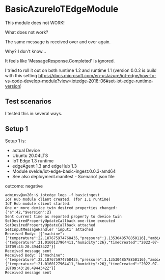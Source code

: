 # BasicAzureIoTEdgeModule

This module does not WORK!

What does not work? 

The same message is received over and over again.

Why? I don't know...

It feels like 'MessageResponse.Completed' is ignored.

I tried to roll it out on both runtime 1.2 and runtime 1.1 (version 0.0.2 is build with this setting https://docs.microsoft.com/en-us/azure/iot-edge/how-to-vs-code-develop-module?view=iotedge-2018-06#set-iot-edge-runtime-version)


## Test scenarios

I tested this in several ways.

## Setup 1

Setup 1 is:
- actual Device
- Ubuntu 20.04LTS
- IoT Edge 1.3 runtime
- edgeAgent 1.3 and edgeHub 1.3
- Module svelde/iot-edge-basic-ingest:0.0.3-amd64
- See also deployment.manifest - Scenario1.json file

outcome: negative

```
adminsv@uv20:~$ iotedge logs -f basicingest
IoT Hub module client created. (for 1.1 runtime)
IoT Hub module client started.
One or more device twin desired properties changed:
{"a":42,"$version":2}
Sent current time as reported property to device twin
SetDesiredPropertyUpdateCallback one-time executed
SetDesiredPropertyUpdateCallback attached
SetInputMessageHandler 'input1' attached
Received Body: [{"machine":{"temperature":22.187675974768435,"pressure":1.1353048578850116},"ambient":{"temperature":21.0160127964411,"humidity":26},"timeCreated":"2022-07-18T09:43:20.4944342Z"}]
Received message sent
Received Body: [{"machine":{"temperature":22.187675974768435,"pressure":1.1353048578850116},"ambient":{"temperature":21.0160127964411,"humidity":26},"timeCreated":"2022-07-18T09:43:20.4944342Z"}]
Received message sent
```
